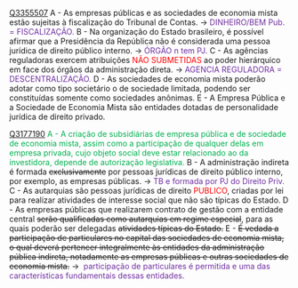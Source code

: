 [Q3355507](https://www.qconcursos.com/questoes-de-concursos/questoes/d6bdd576-32)
A - As empresas públicas e as sociedades de economia mista estão sujeitas à fiscalização do Tribunal de Contas. -> <span style="color:rgb(112, 48, 160)">DINHEIRO/BEM Pub. = FISCALIZAÇÃO.</span>
B - Na organização do Estado brasileiro, é possível afirmar que a Presidência da República não é considerada uma pessoa jurídica de direito público interno. -> <span style="color:rgb(112, 48, 160)">ÓRGÃO n tem PJ.</span>
C - As agências reguladoras exercem atribuições <span style="color:rgb(255, 0, 0)">NÃO SUBMETIDAS</span> ao poder hierárquico em face dos órgãos da administração direta. -> <span style="color:rgb(112, 48, 160)">AGENCIA REGULADORA = DESCENTRALIZAÇÃO.</span>
D - As sociedades de economia mista poderão adotar como tipo societário o de sociedade limitada, podendo ser constituídas somente como sociedades anônimas.
E - A Empresa Pública e a Sociedade de Economia Mista são entidades dotadas de personalidade jurídica de direito privado.

[Q3177190](https://www.qconcursos.com/questoes-de-concursos/questoes/e27867dd-df)
<span style="color:rgb(0, 176, 80)">A - A criação de subsidiárias de empresa pública e de sociedade de economia mista, assim como a participação de qualquer delas em empresa privada, cujo objeto social deve estar relacionado ao da investidora, depende de autorização legislativa.</span>
B - A administração indireta é formada ~~exclusivamente~~ por pessoas jurídicas de direito público interno, por exemplo, as empresas públicas. -> <span style="color:rgb(112, 48, 160)">TB e formada por PJ do Direito Priv.</span>
C - As autarquias são pessoas jurídicas de direito <span style="color:rgb(255, 0, 0)">PUBLICO</span>, criadas por lei para realizar atividades de interesse social que não são típicas do Estado.
D - As empresas públicas que realizarem contrato de gestão com a entidade central ~~serão qualificadas como autarquias em regime especial~~, para as quais poderão ser delegadas ~~atividades típicas do Estado.~~
E - ~~É vedada a participação de particulares no capital das sociedades de economia mista, o qual deverá pertencer integralmente às entidades da administração pública indireta, notadamente as empresas públicas e outras sociedades de economia mista.~~ ->  <span style="color:rgb(112, 48, 160)">participação de particulares é permitida e uma das características fundamentais dessas entidades.</span> 